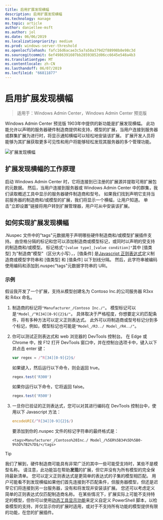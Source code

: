```yaml
---
title: 启用扩展发现横幅
description: 启用扩展发现横幅
ms.technology: manage
ms.topic: article
author: daniellee-msft
ms.author: jol
ms.date: 06/06/2019
ms.localizationpriority: medium
ms.prod: windows-server-threshold
ms.openlocfilehash: fafc16d6acae3c5a7a58a379d2f88998b8e98c3d
ms.sourcegitcommit: 6ef4986391607bb28593852d06cc6645e548a4b3
ms.translationtype: MT
ms.contentlocale: zh-CN
ms.lasthandoff: 06/07/2019
ms.locfileid: "66811877"
---
```

# <a name="enabling-the-extension-discovery-banner"></a>启用扩展发现横幅

>适用于：Windows Admin Center，Windows Admin Center 预览版

Windows Admin Center 预览版 1903年中提供的新功能是扩展发现横幅。 此功能允许以声明的服务器硬件制造商提供和支持，模型的扩展，当用户连接到服务器或群集扩展为进行时，将显示通知横幅可以轻松地安装该扩展。 扩展开发人员将能够为其扩展获取更多可见性和用户将能够轻松发现其服务器的多个管理功能。

![扩展发现横幅](../../media/extend-guides-extension-discovery-banner/extension-discovery-banner.png)

## <a name="how-the-extension-discovery-banner-works"></a>扩展发现横幅的工作原理

启动 Windows Admin Center 时，它将连接到已注册的扩展源并提取可用扩展包的元数据。 然后，当用户连接到服务器或 Windows Admin Center 中的群集，我们读取概述工具中显示的服务器硬件制造商和型号。 如果我们找到声明它支持当前服务器的制造商和/或模型的扩展，我们将显示一个横幅，让用户知道。 单击"立即设置"链接将用户转到扩展管理器，用户可从中安装该扩展。

## <a name="how-to-implement-the-extension-discovery-banner"></a>如何实现扩展发现横幅

.Nuspec 文件中的"tags"元数据用于声明哪些硬件制造商和/或模型扩展插件支持。 由空格分隔的标记和您可以添加制造商或模型标记，或同时以声明的受支持的制造商和/或模型。 标记格式``"[value type]_[value condition]"``其中 [值类型] 为"制造商"模型"（区分大小写），，[值条件] 是[Javascript 正则表达式](https://developer.mozilla.org/en-US/docs/Web/JavaScript/Guide/Regular_Expressions)定义制造商或模型字符串和 [值类型] 和 [值条件] 以下划线分隔。 然后，此字符串被编码使用编码和添加到.nuspec"tags"元数据字符串的 URI。

### <a name="example"></a>示例

假设我开发了一个扩展，支持从模型创建名为 Contoso Inc.的公司服务器 R3xx 和 R4xx 命名。

1. 制造商的标记将``"Manufacturer_/Contoso Inc./"``。 模型标记可以是``"Model_/^R[34][0-9]{2}$/"``。 具体取决于严格程度，你想要定义的匹配条件，将有多种方法可以定义正则表达式。 此外可以将制造商或型号标记分到多个标记，例如，模型标记也可能是``"Model_/R3../ Model_/R4../"``。
2. 你可以测试正则表达式和 web 浏览器的 DevTools 控制台。 在 Edge 或 Chrome 中，按 F12 打开 DevTools 窗口中，并在控制台选项卡中，键入以下并点击 enter 键：

   ```javascript
   var regex = /^R[34][0-9]{2}$/
   ```

   如果键入，然后运行以下命令，则会返回 true。

   ```javascript
   regex.test('R300')
   ```

   如果你运行以下命令，它将返回 false。

   ```javascript
   regex.test('R500')
   ```

3. 一旦你已验证的正则表达式，您可以对其进行编码在 DevTools 控制台中，使用以下 Javascript 方法：

   ```javascript
   encodeURI(/^R[34][0-9]{2}$/)
   ```

   要添加到你的.nuspec 文件的标记字符串的最终格式是：

   ```
   <tags>Manufacturer_/Contoso%20Inc./ Model_/%5ER%5B34%5D%5B0-9%5D%7B2%7D$/</tags>
   ```

> [!Tip]
> 我们了解到，硬件制造商可能具有非常广泛的其中一些可能受支持时，某些不是模型名称。 请注意，此功能旨在帮助**发现**的扩展，但它并没有为所有模型的完全保持最新清单。 您可以定义正则表达式是更简单的表达式的子集的模型相匹配。 用户可能看不到发现横幅如果他们首先连接到不匹配条件，但服务器模型，但还是迟早它们将连接到另一台服务器，没有和将发现并安装该扩展。 您还可以考虑定义简单的正则表达式仅匹配制造商名称。 在某些情况下，扩展实际上可能不支持特定的模型，但你可以使用[动态工具显示功能](./dynamic-tool-display.md)来定义自定义 PowerShell 脚本，以检查模型的支持，并仅显示你的扩展时适用，或对于不支持所有功能的模型提供有限的功能，在您的扩展插件。